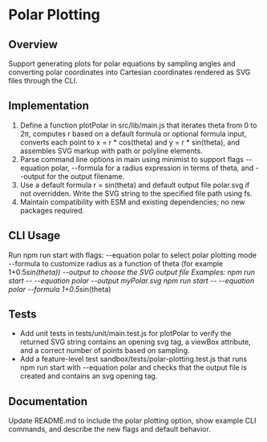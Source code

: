 # Polar Plotting

## Overview
Support generating plots for polar equations by sampling angles and converting polar coordinates into Cartesian coordinates rendered as SVG files through the CLI.

## Implementation
1. Define a function plotPolar in src/lib/main.js that iterates theta from 0 to 2π, computes r based on a default formula or optional formula input, converts each point to x = r * cos(theta) and y = r * sin(theta), and assembles SVG markup with path or polyline elements.
2. Parse command line options in main using minimist to support flags --equation polar, --formula for a radius expression in terms of theta, and --output for the output filename.
3. Use a default formula r = sin(theta) and default output file polar.svg if not overridden. Write the SVG string to the specified file path using fs.
4. Maintain compatibility with ESM and existing dependencies; no new packages required.

## CLI Usage
Run npm run start with flags:
--equation polar to select polar plotting mode
--formula <expression> to customize radius as a function of theta (for example 1+0.5*sin(theta))
--output <filename> to choose the SVG output file
Examples:
npm run start -- --equation polar --output myPolar.svg
npm run start -- --equation polar --formula 1+0.5*sin(theta)

## Tests
- Add unit tests in tests/unit/main.test.js for plotPolar to verify the returned SVG string contains an opening svg tag, a viewBox attribute, and a correct number of points based on sampling.
- Add a feature-level test sandbox/tests/polar-plotting.test.js that runs npm run start with --equation polar and checks that the output file is created and contains an svg opening tag.

## Documentation
Update README.md to include the polar plotting option, show example CLI commands, and describe the new flags and default behavior.